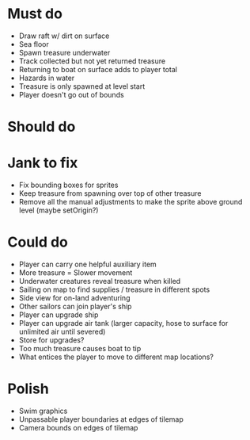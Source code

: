 # Must do

- Draw raft w/ dirt on surface
- Sea floor
- Spawn treasure underwater
- Track collected but not yet returned treasure
- Returning to boat on surface adds to player total
- Hazards in water
- Treasure is only spawned at level start
- Player doesn't go out of bounds

# Should do

# Jank to fix

- Fix bounding boxes for sprites
- Keep treasure from spawning over top of other treasure
- Remove all the manual adjustments to make the sprite above ground level (maybe setOrigin?)

# Could do

- Player can carry one helpful auxiliary item
- More treasure = Slower movement
- Underwater creatures reveal treasure when killed
- Sailing on map to find supplies / treasure in different spots
- Side view for on-land adventuring
- Other sailors can join player's ship
- Player can upgrade ship
- Player can upgrade air tank (larger capacity, hose to surface for unlimited air until severed)
- Store for upgrades?
- Too much treasure causes boat to tip
- What entices the player to move to different map locations?

# Polish

- Swim graphics
- Unpassable player boundaries at edges of tilemap
- Camera bounds on edges of tilemap
